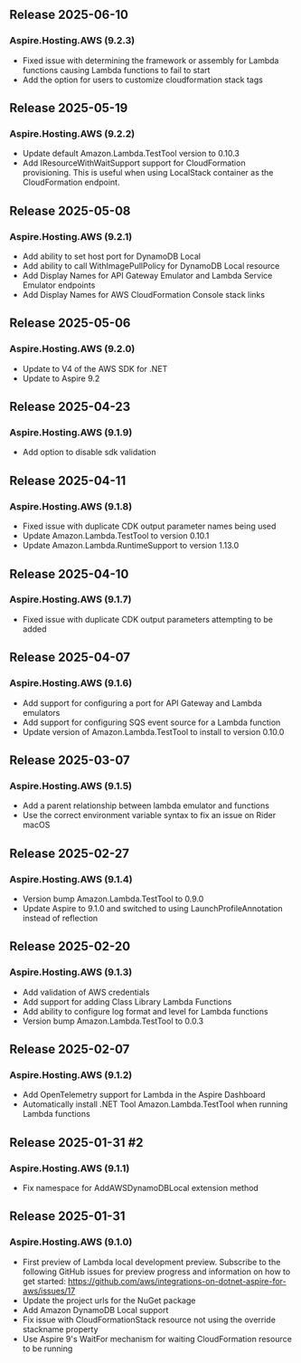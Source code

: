 ## Release 2025-06-10

### Aspire.Hosting.AWS (9.2.3)
* Fixed issue with determining the framework or assembly for Lambda functions causing Lambda functions to fail to start
* Add the option for users to customize cloudformation stack tags

## Release 2025-05-19

### Aspire.Hosting.AWS (9.2.2)
* Update default Amazon.Lambda.TestTool version to 0.10.3
* Add IResourceWithWaitSupport support for CloudFormation provisioning. This is useful when using LocalStack container as the CloudFormation endpoint.

## Release 2025-05-08

### Aspire.Hosting.AWS (9.2.1)
* Add ability to set host port for DynamoDB Local
* Add ability to call WithImagePullPolicy for DynamoDB Local resource
* Add Display Names for API Gateway Emulator and Lambda Service Emulator endpoints
* Add Display Names for AWS CloudFormation Console stack links

## Release 2025-05-06

### Aspire.Hosting.AWS (9.2.0)
* Update to V4 of the AWS SDK for .NET
* Update to Aspire 9.2

## Release 2025-04-23

### Aspire.Hosting.AWS (9.1.9)
* Add option to disable sdk validation

## Release 2025-04-11

### Aspire.Hosting.AWS (9.1.8)
* Fixed issue with duplicate CDK output parameter names being used
* Update Amazon.Lambda.TestTool to version 0.10.1
* Update Amazon.Lambda.RuntimeSupport to version 1.13.0

## Release 2025-04-10

### Aspire.Hosting.AWS (9.1.7)
* Fixed issue with duplicate CDK output parameters attempting to be added

## Release 2025-04-07

### Aspire.Hosting.AWS (9.1.6)
* Add support for configuring a port for API Gateway and Lambda emulators
* Add support for configuring SQS event source for a Lambda function
* Update version of Amazon.Lambda.TestTool to install to version 0.10.0

## Release 2025-03-07

### Aspire.Hosting.AWS (9.1.5)
* Add a parent relationship between lambda emulator and functions
* Use the correct environment variable syntax to fix an issue on Rider macOS

## Release 2025-02-27

### Aspire.Hosting.AWS (9.1.4)
* Version bump Amazon.Lambda.TestTool to 0.9.0
* Update Aspire to 9.1.0 and switched to using LaunchProfileAnnotation instead of reflection

## Release 2025-02-20

### Aspire.Hosting.AWS (9.1.3)
* Add validation of AWS credentials
* Add support for adding Class Library Lambda Functions
* Add ability to configure log format and level for Lambda functions
* Version bump Amazon.Lambda.TestTool to 0.0.3

## Release 2025-02-07

### Aspire.Hosting.AWS (9.1.2)
* Add OpenTelemetry support for Lambda in the Aspire Dashboard
* Automatically install .NET Tool Amazon.Lambda.TestTool when running Lambda functions

## Release 2025-01-31 #2

### Aspire.Hosting.AWS (9.1.1)
* Fix namespace for AddAWSDynamoDBLocal extension method

## Release 2025-01-31

### Aspire.Hosting.AWS (9.1.0)
* First preview of Lambda local development preview. Subscribe to the following GitHub issues for preview progress and information on how to get started: https://github.com/aws/integrations-on-dotnet-aspire-for-aws/issues/17
* Update the project urls for the NuGet package
* Add Amazon DynamoDB Local support
* Fix issue with CloudFormationStack resource not using the override stackname property
* Use Aspire 9's WaitFor mechanism for waiting CloudFormation resource to be running
